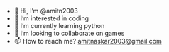- 👋 Hi, I’m @amitn2003
- 👀 I’m interested in coding 
- 🌱 I’m currently learning python
- 💞️ I’m looking to collaborate on games 
- 📫 How to reach me? 
amitnaskar2003@gmail.com 

<!---
amitnaskar4216/amitnaskar4216 is a ✨ special ✨ repository because its `README.md` (this file) appears on your GitHub profile.
You can click the Preview link to take a look at your changes.
--->
